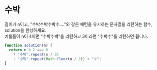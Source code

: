 # 수박

길이가 n이고, "수박수박수박수...."와 같은 패턴을 유지하는 문자열을 리턴하는 함수, solution을 완성하세요.  
예를들어 n이 4이면 "수박수박"을 리턴하고 3이라면 "수박수"를 리턴하면 됩니다.

```javascript
function solution(n) {
  return n % 2 === 0
    ? "수박".repeat(n / 2)
    : "수박".repeat(Math.floor(n / 2)) + "수";
}
```
